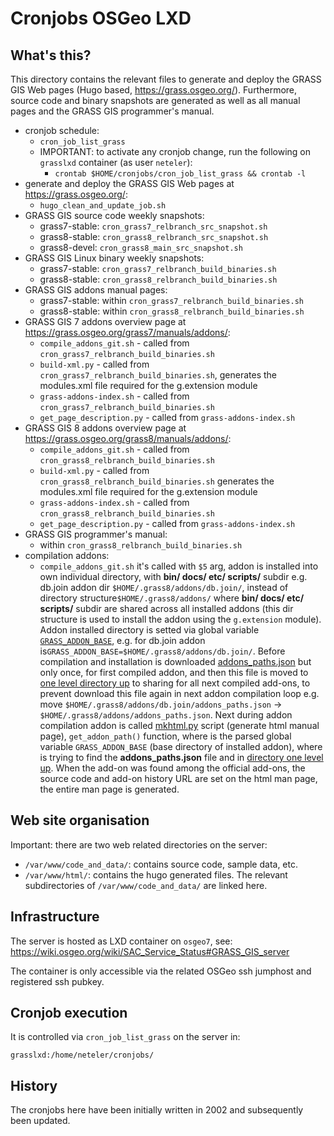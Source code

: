 # Cronjobs OSGeo LXD

## What's this?

This directory contains the relevant files to generate and deploy the GRASS GIS
Web pages (Hugo based, <https://grass.osgeo.org/>). Furthermore, source code and
binary snapshots are generated as well as all manual pages and the GRASS GIS
programmer's manual.

* cronjob schedule:
  * `cron_job_list_grass`
  * IMPORTANT: to activate any cronjob change, run the following on `grasslxd` container (as user `neteler`):
    * `crontab $HOME/cronjobs/cron_job_list_grass && crontab -l`
* generate and deploy the GRASS GIS Web pages at <https://grass.osgeo.org/>:
  * `hugo_clean_and_update_job.sh`
* GRASS GIS source code weekly snapshots:
  * grass7-stable: `cron_grass7_relbranch_src_snapshot.sh`
  * grass8-stable: `cron_grass8_relbranch_src_snapshot.sh`
  * grass8-devel: `cron_grass8_main_src_snapshot.sh`
* GRASS GIS Linux binary weekly snapshots:
  * grass7-stable: `cron_grass7_relbranch_build_binaries.sh`
  * grass8-stable: `cron_grass8_relbranch_build_binaries.sh`
* GRASS GIS addons manual pages:
  * grass7-stable: within `cron_grass7_relbranch_build_binaries.sh`
  * grass8-stable: within `cron_grass8_relbranch_build_binaries.sh`
* GRASS GIS 7 addons overview page at <https://grass.osgeo.org/grass7/manuals/addons/>:
  * `compile_addons_git.sh` - called from `cron_grass7_relbranch_build_binaries.sh`
  * `build-xml.py` - called from `cron_grass7_relbranch_build_binaries.sh`,
    generates the modules.xml file required for the g.extension module
  * `grass-addons-index.sh` - called from `cron_grass7_relbranch_build_binaries.sh`
  * `get_page_description.py` - called from `grass-addons-index.sh`
* GRASS GIS 8 addons overview page at <https://grass.osgeo.org/grass8/manuals/addons/>:
  * `compile_addons_git.sh` - called from `cron_grass8_relbranch_build_binaries.sh`
  * `build-xml.py` - called from `cron_grass8_relbranch_build_binaries.sh`
    generates the modules.xml file required for the g.extension module
  * `grass-addons-index.sh` - called from `cron_grass8_relbranch_build_binaries.sh`
  * `get_page_description.py` - called from `grass-addons-index.sh`
* GRASS GIS programmer's manual:
  * within `cron_grass8_relbranch_build_binaries.sh`
* compilation addons:
  * `compile_addons_git.sh` it's called with `$5` arg, addon is
installed into own individual directory, with **bin/ docs/ etc/ scripts/**
subdir e.g. db.join addon dir `$HOME/.grass8/addons/db.join/`, instead of
directory structure`$HOME/.grass8/addons/` where **bin/ docs/ etc/ scripts/**
subdir are shared across all installed addons (this dir structure is used
to install the addon using the `g.extension` module). Addon installed directory
is setted via global variable [`GRASS_ADDON_BASE`](https://github.com/OSGeo/grass-addons/pull/656/commits/8c08184415ec32fe409bf09b2599b0506d7650ab#diff-f0fc8363c0e166fdbe9eecb74a9e261498ec0bbf15500e56b1bb1b5ba7afb900L119),
e.g. for db.join addon is`GRASS_ADDON_BASE=$HOME/.grass8/addons/db.join/`.
Before compilation and installation is downloaded [addons_paths.json](https://github.com/OSGeo/grass-addons/pull/656/commits/8c08184415ec32fe409bf09b2599b0506d7650ab#diff-f0fc8363c0e166fdbe9eecb74a9e261498ec0bbf15500e56b1bb1b5ba7afb900R128)
but only once, for first compiled addon, and then this file is moved to
[one level directory up](https://github.com/OSGeo/grass-addons/pull/656/commits/8c08184415ec32fe409bf09b2599b0506d7650ab#diff-f0fc8363c0e166fdbe9eecb74a9e261498ec0bbf15500e56b1bb1b5ba7afb900R133)
to sharing for all next compiled add-ons, to prevent download this file
again in next addon compilation loop e.g. move
`$HOME/.grass8/addons/db.join/addons_paths.json` -> `$HOME/.grass8/addons/addons_paths.json`.
Next during addon compilation addon is called
[mkhtml.py](https://github.com/OSGeo/grass/blob/main/utils/mkhtml.py)
script (generate html manual page), `get_addon_path()` function, where is
the parsed global variable `GRASS_ADDON_BASE` (base directory of installed
addon), where is trying to find the **addons_paths.json** file and in
[directory one level up](https://github.com/OSGeo/grass/pull/2054/commits/5a374101a825c451675d18b0d59e6ac99ee6cb02#diff-3e1684c5c5d40b273b6488a9b5a5558f556d2bcf2973ba5106b6125e01aa6959R314).
When the add-on was found among the official add-ons, the source code
and add-on history URL are set on the html man page, the entire man
page is generated.

## Web site organisation

Important: there are two web related directories on the server:

* `/var/www/code_and_data/`: contains source code, sample data, etc.
* `/var/www/html/`: contains the hugo generated files. The relevant subdirectories of `/var/www/code_and_data/` are linked here.

## Infrastructure

The server is hosted as LXD container on `osgeo7`, see:
<https://wiki.osgeo.org/wiki/SAC_Service_Status#GRASS_GIS_server>

The container is only accessible via the related OSGeo ssh jumphost and registered ssh pubkey.

## Cronjob execution

It is controlled via `cron_job_list_grass` on the server in:

```text
grasslxd:/home/neteler/cronjobs/
```

## History

The cronjobs here have been initially written in 2002 and subsequently been updated.

